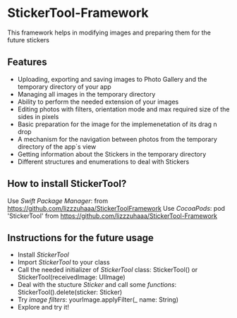 # StickerTool-Framework
This framework helps in modifying images and preparing them for the future stickers

## Features
- Uploading, exporting and saving images to Photo Gallery and the temporary directory of your app
- Managing all images in the temporary directory
- Ability to perform the needed extension of your images
- Editing photos with filters, orientation mode and max required size of the sides in pixels
- Basic preparation for the image for the implemenetation of its drag n drop
- A mechanism for the navigation between photos from the temporary directory of the app`s view
- Getting information about the Stickers in the temporary directory
- Different structures and enumerations to deal with Stickers

## How to install StickerTool?
Use _Swift Package Manager_: from https://github.com/lizzzuhaaa/StickerToolFramework
Use _CocoaPods_: pod 'StickerTool' from https://github.com/lizzzuhaaa/StickerTool-Framework

## Instructions for the future usage
- Install _StickerTool_
- Import _StickerTool_ to your class
- Call the needed initializer of _StickerTool_ class:
  StickerTool() or StickerTool(receivedImage: UIImage)
- Deal with the stucture _Sticker_ and call some _functions_:
  StickerTool().delete(sticker: Sticker)
- Try _image filters_:
  yourImage.applyFilter(_ name: String)
- Explore and try it!
